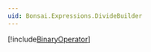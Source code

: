 ```yaml
---
uid: Bonsai.Expressions.DivideBuilder
---
```


[!include[BinaryOperator](~/articles/expressions-binaryoperator.md)]